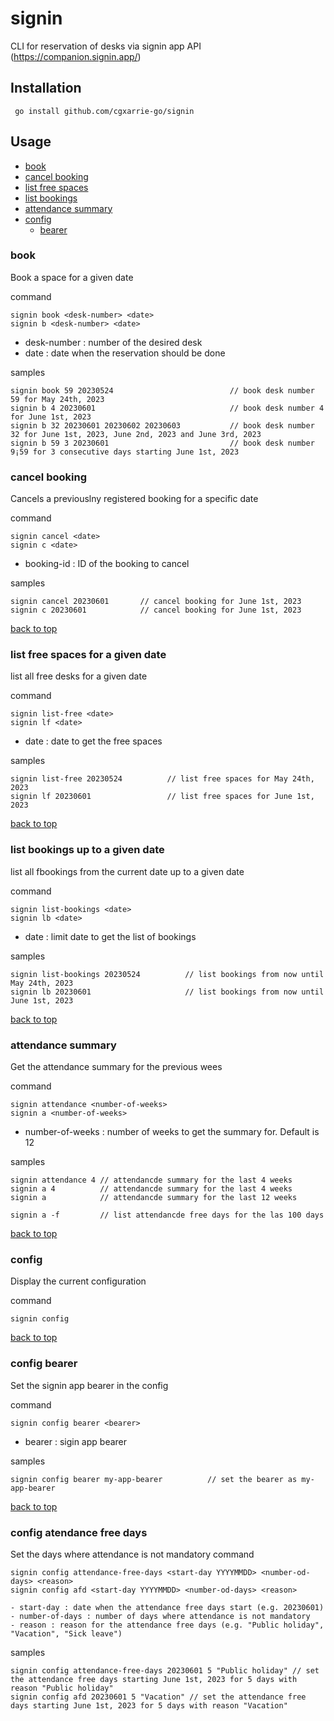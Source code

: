 # signin

CLI for reservation of desks via signin app API
(https://companion.signin.app/)

## Installation

```
 go install github.com/cgxarrie-go/signin
```

## Usage

 - [book](#book)
 - [cancel booking](#cancel-booking)
 - [list free spaces](#list-free-spaces-for-a-given-date)
 - [list bookings](#list-bookings-up-to-a-given-date)
 - [attendance summary](#attendance-summary)
 - [config](#config)
    - [bearer](#config-bearer)

### book
Book a space for a given date

command
```
signin book <desk-number> <date>
signin b <desk-number> <date>
```
 - desk-number : number of the desired desk
 - date : date when the reservation should be done

samples
```
signin book 59 20230524                          // book desk number 59 for May 24th, 2023
signin b 4 20230601                              // book desk number 4 for June 1st, 2023
signin b 32 20230601 20230602 20230603           // book desk number 32 for June 1st, 2023, June 2nd, 2023 and June 3rd, 2023
signin b 59 3 20230601                           // book desk number 9¡59 for 3 consecutive days starting June 1st, 2023
```

### cancel booking
Cancels a previouslny registered booking for a specific date

command
```
signin cancel <date>
signin c <date>
```
 - booking-id : ID of the booking to cancel

samples
```
signin cancel 20230601       // cancel booking for June 1st, 2023
signin c 20230601            // cancel booking for June 1st, 2023
```
[back to top](#signin)

### list free spaces for a given date
list all free desks for a given date

command
```
signin list-free <date>
signin lf <date>
```

 - date : date to get the free spaces

samples
```
signin list-free 20230524          // list free spaces for May 24th, 2023
signin lf 20230601                 // list free spaces for June 1st, 2023
```
[back to top](#signin)


### list bookings up to a given date
list all fbookings from the current date up to a given date

command
```
signin list-bookings <date>
signin lb <date>
```
 - date : limit date to get the list of bookings

samples
```
signin list-bookings 20230524          // list bookings from now until  May 24th, 2023
signin lb 20230601                     // list bookings from now until June 1st, 2023
```
[back to top](#signin)


### attendance summary
Get the attendance summary for the previous wees

command
```
signin attendance <number-of-weeks>
signin a <number-of-weeks>
```
 - number-of-weeks : number of weeks to get the summary for. Default is 12

samples
```
signin attendance 4 // attendancde summary for the last 4 weeks
signin a 4          // attendancde summary for the last 4 weeks
signin a            // attendancde summary for the last 12 weeks

signin a -f         // list attendancde free days for the las 100 days
```
[back to top](#signin)


### config
Display the current configuration

command
```
signin config
```
[back to top](#signin)

### config bearer
Set the signin app bearer in the config

command
```
signin config bearer <bearer>
```
 - bearer : sigin app bearer

samples
```
signin config bearer my-app-bearer          // set the bearer as my-app-bearer
```
[back to top](#signin)

### config atendance free days
Set the days where attendance is not mandatory
command
```
signin config attendance-free-days <start-day YYYYMMDD> <number-od-days> <reason>
signin config afd <start-day YYYYMMDD> <number-od-days> <reason>

```
    - start-day : date when the attendance free days start (e.g. 20230601)
    - number-of-days : number of days where attendance is not mandatory
    - reason : reason for the attendance free days (e.g. "Public holiday", "Vacation", "Sick leave")

samples
```
signin config attendance-free-days 20230601 5 "Public holiday" // set the attendance free days starting June 1st, 2023 for 5 days with reason "Public holiday"
signin config afd 20230601 5 "Vacation" // set the attendance free days starting June 1st, 2023 for 5 days with reason "Vacation"